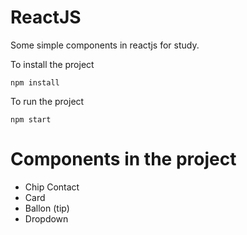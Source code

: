 # ReactJS
Some simple components in reactjs for study.

To install the project
```
npm install
```
To run the project
```
npm start
```

# Components in the project

- Chip Contact
- Card
- Ballon (tip)
- Dropdown 

